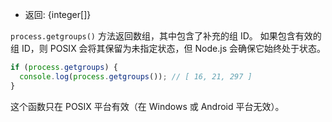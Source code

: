<!-- YAML
added: v0.9.4
-->

* 返回: {integer[]}

`process.getgroups()` 方法返回数组，其中包含了补充的组 ID。
如果包含有效的组 ID，则 POSIX 会将其保留为未指定状态，但 Node.js 会确保它始终处于状态。

```js
if (process.getgroups) {
  console.log(process.getgroups()); // [ 16, 21, 297 ]
}
```

这个函数只在 POSIX 平台有效（在 Windows 或 Android 平台无效）。

